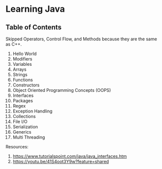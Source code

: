
# Learning Java

## Table of Contents

Skipped Operators, Control Flow, and Methods because they are the same as C++.

1. Hello World
2. Modifiers
3. Variables
4. Arrays
5. Strings
6. Functions
7. Constructors
8. Object Oriented Programming Concepts (OOPS)
9. Interfaces
10. Packages
11. Regex
12. Exception Handling
13. Collections
14. File I/O
15. Serialization
16. Generics
17. Multi Threading

Resources:

1. https://www.tutorialspoint.com/java/java_interfaces.htm
2. https://youtu.be/41S4oot3Y9w?feature=shared